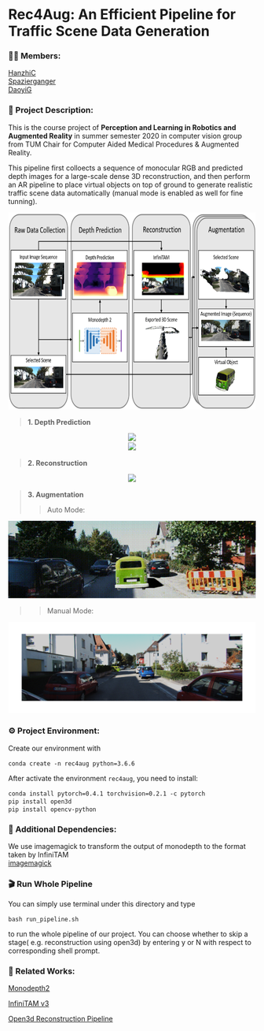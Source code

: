 # Rec4Aug: An Efficient Pipeline for Traffic Scene Data Generation

### :student: Members:  
[HanzhiC](https://github.com/HanzhiC)  
[Spazierganger](https://github.com/Spazierganger)  
[DaoyiG](https://github.com/DaoyiG)

### :page_with_curl: Project Description:
This is the course project of **Perception and Learning in Robotics and Augmented Reality** in summer semester 2020 in computer vision group from TUM Chair for Computer Aided Medical Procedures & Augmented Reality.  

This pipeline first colloects a sequence of monocular RGB and predicted depth images for a large-scale dense 3D reconstruction, and then perform an AR pipeline to place virtual objects on top of ground to generate realistic traffic scene data automatically (manual mode is enabled as well for fine tunning).

<div align=center><img width="800" height="400" src="https://github.com/DaoyiG/Dense-Monocular-3D-Mapping-for-AR/blob/master/images/stages.png"/></div>  

>**1. Depth Prediction**  
<div align=center><img src="https://github.com/DaoyiG/Dense-Monocular-3D-Mapping-for-AR/blob/master/images/input%2000_00_00-00_00_30.gif"/></div>  
<div align=center><img src="https://github.com/DaoyiG/Dense-Monocular-3D-Mapping-for-AR/blob/master/images/depth%2000_00_00-00_00_30.gif"/></div>  

>**2. Reconstruction**
<div align=center><img src="https://github.com/DaoyiG/Dense-Monocular-3D-Mapping-for-AR/blob/master/images/blender1500_final%2000_00_00-00_00_30.gif"/></div>  

>**3. Augmentation**  
>>Auto Mode:  
<div align=center><img src="https://github.com/DaoyiG/Dense-Monocular-3D-Mapping-for-AR/blob/master/images/scene6%2000_00_00-00_00_30.gif"/></div>  

>>Manual Mode:  
<div align=center><img src="https://github.com/DaoyiG/Dense-Monocular-3D-Mapping-for-AR/blob/master/images/scene3_aug.png"/></div>  

### :gear: Project Environment:  
Create our environment with 
```
conda create -n rec4aug python=3.6.6
```

After activate the environment ```rec4aug```, you need to install:
```
conda install pytorch=0.4.1 torchvision=0.2.1 -c pytorch
pip install open3d
pip install opencv-python
```  
### :toolbox: Additional Dependencies:

We use imagemagick to transform the output of monodepth to the format taken by InfiniTAM  
[imagemagick](https://imagemagick.org/)  

### :clapper: Run Whole Pipeline  
You can simply use terminal under this directory and type
```
bash run_pipeline.sh
```
to run the whole pipeline of our project. You can choose whether to skip a stage( e.g. reconstruction using open3d) 
by entering y or N with respect to corresponding shell prompt.


### :link: Related Works:  
[Monodepth2](https://github.com/nianticlabs/monodepth2)  

[InfiniTAM v3](https://github.com/victorprad/InfiniTAM)  

[Open3d Reconstruction Pipeline](https://github.com/intel-isl/Open3D/tree/master/examples/python/ReconstructionSystem)  


